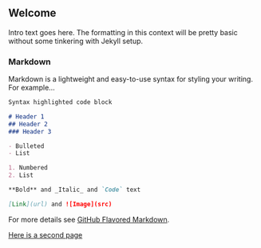 ## Welcome

Intro text goes here.  The formatting in this context will be pretty basic without some tinkering with Jekyll setup.

### Markdown

Markdown is a lightweight and easy-to-use syntax for styling your writing.  For example...

```markdown
Syntax highlighted code block

# Header 1
## Header 2
### Header 3

- Bulleted
- List

1. Numbered
2. List

**Bold** and _Italic_ and `Code` text

[Link](url) and ![Image](src)
```

For more details see [GitHub Flavored Markdown](https://guides.github.com/features/mastering-markdown/).

[Here is a second page](secondpage)

